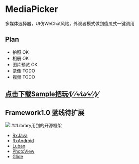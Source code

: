 # MediaPicker
多媒体选择器，UI仿WeChat风格，外观者模式做到傻瓜式一键调用
## Plan

* 拍照 OK
* 相册 OK
* 图片预览 OK
* 录像 TODO
* 视频 TODO

## [点击下载Sample把玩⁄(⁄ ⁄•⁄ω⁄•⁄ ⁄)⁄](https://raw.githubusercontent.com/TruthKeeper/MediaPicker/master/sample1.0.apk)

## Framework1.0 蓝线待扩展
![](https://github.com/TruthKeeper/MediaPicker/blob/master/ScreenShot/framework.jpg)
##Library用到的开源框架

* [RxJava](https://github.com/ReactiveX/RxJava)
* [RxAndroid](https://github.com/ReactiveX/RxAndroid)
* [Luban](https://github.com/Curzibn/Luban)
* [PhotoView](https://github.com/chrisbanes/PhotoView)
* [Glide](https://github.com/bumptech/glide)
